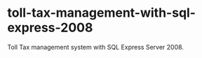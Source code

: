 # toll-tax-management-with-sql-express-2008
 Toll Tax management system with SQL Express  Server 2008.
